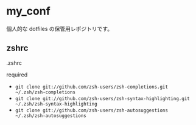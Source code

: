 # my_conf
個人的な dotfiles の保管用レポジトリです。

## zshrc
.zshrc

required
- `git clone git://github.com/zsh-users/zsh-completions.git ~/.zsh/zsh-completions`
- `git clone git://github.com/zsh-users/zsh-syntax-highlighting.git ~/.zsh/zsh-syntax-highlighting`
- `git clone git://github.com/zsh-users/zsh-autosuggestions ~/.zsh/zsh-autosuggestions`
